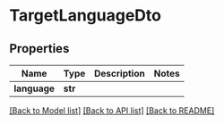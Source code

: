 # TargetLanguageDto

## Properties
Name | Type | Description | Notes
------------ | ------------- | ------------- | -------------
**language** | **str** |  | 

[[Back to Model list]](../README.md#documentation-for-models) [[Back to API list]](../README.md#documentation-for-api-endpoints) [[Back to README]](../README.md)

